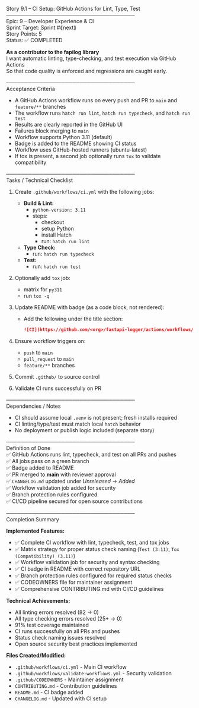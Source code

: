 Story 9.1 – CI Setup: GitHub Actions for Lint, Type, Test  
───────────────────────────────────  
Epic: 9 – Developer Experience & CI  
Sprint Target: Sprint #⟪next⟫  
Story Points: 5  
Status: ✅ COMPLETED

**As a contributor to the fapilog library**  
I want automatic linting, type-checking, and test execution via GitHub Actions  
So that code quality is enforced and regressions are caught early.

───────────────────────────────────  
Acceptance Criteria

- A GitHub Actions workflow runs on every push and PR to `main` and `feature/**` branches
- The workflow runs `hatch run lint`, `hatch run typecheck`, and `hatch run test`
- Results are clearly reported in the GitHub UI
- Failures block merging to `main`
- Workflow supports Python 3.11 (default)
- Badge is added to the README showing CI status
- Workflow uses GitHub-hosted runners (ubuntu-latest)
- If tox is present, a second job optionally runs `tox` to validate compatibility

───────────────────────────────────  
Tasks / Technical Checklist

1. Create `.github/workflows/ci.yml` with the following jobs:

   - **Build & Lint:**
     - `python-version: 3.11`
     - steps:
       - checkout
       - setup Python
       - install Hatch
       - run: `hatch run lint`
   - **Type Check:**
     - run: `hatch run typecheck`
   - **Test:**
     - run: `hatch run test`

2. Optionally add `tox` job:

   - matrix for `py311`
   - run `tox -q`

3. Update README with badge (as a code block, not rendered):

   - Add the following under the title section:
     ```md
     ![CI](https://github.com/<org>/fastapi-logger/actions/workflows/ci.yml/badge.svg)
     ```

4. Ensure workflow triggers on:

   - `push` to `main`
   - `pull_request` to `main`
   - `feature/**` branches

5. Commit `.github/` to source control
6. Validate CI runs successfully on PR

───────────────────────────────────  
Dependencies / Notes

- CI should assume local `.venv` is not present; fresh installs required
- CI linting/type/test must match local `hatch` behavior
- No deployment or publish logic included (separate story)

───────────────────────────────────  
Definition of Done  
✅ GitHub Actions runs lint, typecheck, and test on all PRs and pushes  
✅ All jobs pass on a green branch  
✅ Badge added to README  
✅ PR merged to **main** with reviewer approval  
✅ `CHANGELOG.md` updated under _Unreleased → Added_  
✅ Workflow validation job added for security  
✅ Branch protection rules configured  
✅ CI/CD pipeline secured for open source contributions

───────────────────────────────────  
Completion Summary

**Implemented Features:**

- ✅ Complete CI workflow with lint, typecheck, test, and tox jobs
- ✅ Matrix strategy for proper status check naming (`Test (3.11)`, `Tox (Compatibility) (3.11)`)
- ✅ Workflow validation job for security and syntax checking
- ✅ CI badge in README with correct repository URL
- ✅ Branch protection rules configured for required status checks
- ✅ CODEOWNERS file for maintainer assignment
- ✅ Comprehensive CONTRIBUTING.md with CI/CD guidelines

**Technical Achievements:**

- All linting errors resolved (82 → 0)
- All type checking errors resolved (25+ → 0)
- 91% test coverage maintained
- CI runs successfully on all PRs and pushes
- Status check naming issues resolved
- Open source security best practices implemented

**Files Created/Modified:**

- `.github/workflows/ci.yml` - Main CI workflow
- `.github/workflows/validate-workflows.yml` - Security validation
- `.github/CODEOWNERS` - Maintainer assignment
- `CONTRIBUTING.md` - Contribution guidelines
- `README.md` - CI badge added
- `CHANGELOG.md` - Updated with CI setup
